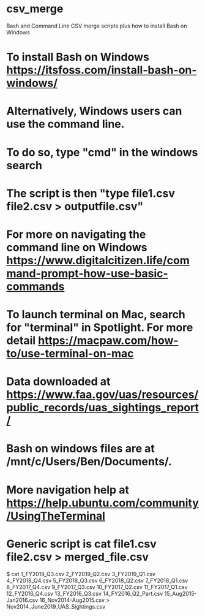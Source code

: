 # csv_merge
Bash and Command Line CSV merge scripts plus how to install Bash on Windows

# To install Bash on Windows https://itsfoss.com/install-bash-on-windows/

# Alternatively, Windows users can use the command line.
# To do so, type "cmd" in the windows search
# The script is then "type file1.csv file2.csv > outputfile.csv"
# For more on navigating the command line on Windows https://www.digitalcitizen.life/command-prompt-how-use-basic-commands

# To launch terminal on Mac, search for "terminal" in Spotlight. For more detail https://macpaw.com/how-to/use-terminal-on-mac

# Data downloaded at https://www.faa.gov/uas/resources/public_records/uas_sightings_report/

# Bash on windows files are at  /mnt/c/Users/Ben/Documents/.

# More navigation help at https://help.ubuntu.com/community/UsingTheTerminal

# Generic script is cat file1.csv file2.csv > merged_file.csv

$ cat 1_FY2019_Q3.csv 2_FY2019_Q2.csv 3_FY2019_Q1.csv 4_FY2018_Q4.csv 5_FY2018_Q3.csv 6_FY2018_Q2.csv 7_FY2018_Q1.csv 8_FY2017_Q4.csv 9_FY2017_Q3.csv 10_FY2017_Q2.csv 11_FY2017_Q1.csv 12_FY2016_Q4.csv 13_FY2016_Q3.csv 14_FY2016_Q2_Part.csv 15_Aug2015-Jan2016.csv 16_Nov2014-Aug2015.csv > Nov2014_June2019_UAS_Sightings.csv

